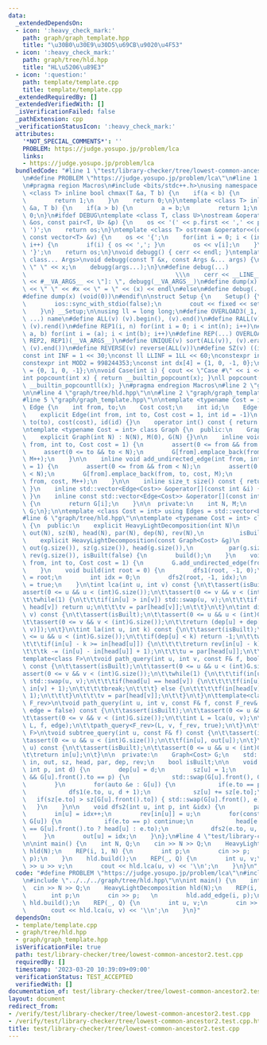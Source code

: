 ```yaml
---
data:
  _extendedDependsOn:
  - icon: ':heavy_check_mark:'
    path: graph/graph_template.hpp
    title: "\u30B0\u30E9\u30D5\u69CB\u9020\u4F53"
  - icon: ':heavy_check_mark:'
    path: graph/tree/hld.hpp
    title: "HL\u5206\u89E3"
  - icon: ':question:'
    path: template/template.cpp
    title: template/template.cpp
  _extendedRequiredBy: []
  _extendedVerifiedWith: []
  _isVerificationFailed: false
  _pathExtension: cpp
  _verificationStatusIcon: ':heavy_check_mark:'
  attributes:
    '*NOT_SPECIAL_COMMENTS*': ''
    PROBLEM: https://judge.yosupo.jp/problem/lca
    links:
    - https://judge.yosupo.jp/problem/lca
  bundledCode: "#line 1 \"test/library-checker/tree/lowest-common-ancestor2.test.cpp\"\
    \n#define PROBLEM \"https://judge.yosupo.jp/problem/lca\"\n#line 1 \"template/template.cpp\"\
    \n#pragma region Macros\n#include <bits/stdc++.h>\nusing namespace std;\ntemplate\
    \ <class T> inline bool chmax(T &a, T b) {\n    if(a < b) {\n        a = b;\n\
    \        return 1;\n    }\n    return 0;\n}\ntemplate <class T> inline bool chmin(T\
    \ &a, T b) {\n    if(a > b) {\n        a = b;\n        return 1;\n    }\n    return\
    \ 0;\n}\n#ifdef DEBUG\ntemplate <class T, class U>\nostream &operator<<(ostream\
    \ &os, const pair<T, U> &p) {\n    os << '(' << p.first << ',' << p.second <<\
    \ ')';\n    return os;\n}\ntemplate <class T> ostream &operator<<(ostream &os,\
    \ const vector<T> &v) {\n    os << '{';\n    for(int i = 0; i < (int)v.size();\
    \ i++) {\n        if(i) { os << ','; }\n        os << v[i];\n    }\n    os <<\
    \ '}';\n    return os;\n}\nvoid debugg() { cerr << endl; }\ntemplate <class T,\
    \ class... Args>\nvoid debugg(const T &x, const Args &... args) {\n    cerr <<\
    \ \" \" << x;\n    debugg(args...);\n}\n#define debug(...)                   \
    \                                          \\\n    cerr << __LINE__ << \" [\"\
    \ << #__VA_ARGS__ << \"]: \", debugg(__VA_ARGS__)\n#define dump(x) cerr << __LINE__\
    \ << \" \" << #x << \" = \" << (x) << endl\n#else\n#define debug(...) (void(0))\n\
    #define dump(x) (void(0))\n#endif\n\nstruct Setup {\n    Setup() {\n        cin.tie(0);\n\
    \        ios::sync_with_stdio(false);\n        cout << fixed << setprecision(15);\n\
    \    }\n} __Setup;\n\nusing ll = long long;\n#define OVERLOAD3(_1, _2, _3, name,\
    \ ...) name\n#define ALL(v) (v).begin(), (v).end()\n#define RALL(v) (v).rbegin(),\
    \ (v).rend()\n#define REP1(i, n) for(int i = 0; i < int(n); i++)\n#define REP2(i,\
    \ a, b) for(int i = (a); i < int(b); i++)\n#define REP(...) OVERLOAD3(__VA_ARGS__,\
    \ REP2, REP1)(__VA_ARGS__)\n#define UNIQUE(v) sort(ALL(v)), (v).erase(unique(ALL(v)),\
    \ (v).end())\n#define REVERSE(v) reverse(ALL(v))\n#define SZ(v) ((int)(v).size())\n\
    const int INF = 1 << 30;\nconst ll LLINF = 1LL << 60;\nconstexpr int MOD = 1000000007;\n\
    constexpr int MOD2 = 998244353;\nconst int dx[4] = {1, 0, -1, 0};\nconst int dy[4]\
    \ = {0, 1, 0, -1};\n\nvoid Case(int i) { cout << \"Case #\" << i << \": \"; }\n\
    int popcount(int x) { return __builtin_popcount(x); }\nll popcount(ll x) { return\
    \ __builtin_popcountll(x); }\n#pragma endregion Macros\n#line 2 \"graph/tree/hld.hpp\"\
    \n\n#line 4 \"graph/tree/hld.hpp\"\n\n#line 2 \"graph/graph_template.hpp\"\n\n\
    #line 5 \"graph/graph_template.hpp\"\n\ntemplate <typename Cost = int> struct\
    \ Edge {\n    int from, to;\n    Cost cost;\n    int id;\n    Edge() = default;\n\
    \    explicit Edge(int from, int to, Cost cost = 1, int id = -1)\n        : from(from),\
    \ to(to), cost(cost), id(id) {}\n    operator int() const { return to; }\n};\n\
    \ntemplate <typename Cost = int> class Graph {\n  public:\n    Graph() = default;\n\
    \    explicit Graph(int N) : N(N), M(0), G(N) {}\n\n    inline void add_directed_edge(int\
    \ from, int to, Cost cost = 1) {\n        assert(0 <= from && from < N);\n   \
    \     assert(0 <= to && to < N);\n        G[from].emplace_back(from, to, cost,\
    \ M++);\n    }\n\n    inline void add_undirected_edge(int from, int to, Cost cost\
    \ = 1) {\n        assert(0 <= from && from < N);\n        assert(0 <= to && to\
    \ < N);\n        G[from].emplace_back(from, to, cost, M);\n        G[to].emplace_back(to,\
    \ from, cost, M++);\n    }\n\n    inline size_t size() const { return G.size();\
    \ }\n    inline std::vector<Edge<Cost>> &operator[](const int &i) { return G[i];\
    \ }\n    inline const std::vector<Edge<Cost>> &operator[](const int &i) const\
    \ {\n        return G[i];\n    }\n\n  private:\n    int N, M;\n    std::vector<std::vector<Edge<Cost>>>\
    \ G;\n};\n\ntemplate <class Cost = int> using Edges = std::vector<Edge<Cost>>;\n\
    #line 6 \"graph/tree/hld.hpp\"\n\ntemplate <typename Cost = int> class HeavyLightDecomposition\
    \ {\n  public:\n    explicit HeavyLightDecomposition(int N)\n        : G(N), in(N),\
    \ out(N), sz(N), head(N), par(N), dep(N), rev(N),\n          isBuilt(false) {}\n\
    \    explicit HeavyLightDecomposition(const Graph<Cost> &g)\n        : G(g), in(g.size()),\
    \ out(g.size()), sz(g.size()), head(g.size()),\n          par(g.size()), dep(g.size()),\
    \ rev(g.size()), isBuilt(false) {\n        build();\n    }\n    void add_edge(int\
    \ from, int to, Cost cost = 1) {\n        G.add_undirected_edge(from, to, cost);\n\
    \    }\n    void build(int root = 0) {\n        dfs1(root, -1, 0);\n        head[root]\
    \ = root;\n        int idx = 0;\n        dfs2(root, -1, idx);\n        isBuilt\
    \ = true;\n    }\n\tint lca(int u, int v) const {\n\t\tassert(isBuilt);\n\t\t\
    assert(0 <= u && u < (int)G.size());\n\t\tassert(0 <= v && v < (int)G.size());\n\
    \t\twhile(1) {\n\t\t\tif(in[u] > in[v]) std::swap(u, v);\n\t\t\tif(head[u] ==\
    \ head[v]) return u;\n\t\t\tv = par[head[v]];\n\t\t}\n\t}\n\tint dist(int u, int\
    \ v) const {\n\t\tassert(isBuilt);\n\t\tassert(0 <= u && u < (int)G.size());\n\
    \t\tassert(0 <= v && v < (int)G.size());\n\t\treturn (dep[u] + dep[v] - 2 * dep[lca(u,\
    \ v)]);\n\t}\n\tint la(int u, int k) const {\n\t\tassert(isBuilt);\n\t\tassert(0\
    \ <= u && u < (int)G.size());\n\t\tif(dep[u] < k) return -1;\n\t\twhile(1) {\n\
    \t\t\tif(in[u] - k >= in[head[u]]) {\n\t\t\t\treturn rev[in[u] - k];\n\t\t\t}\n\
    \t\t\tk -= (in[u] - in[head[u]] + 1);\n\t\t\tu = par[head[u]];\n\t\t}\n\t}\n\t\
    template<class F>\n\tvoid path_query(int u, int v, const F& f, bool edge = false)\
    \ const {\n\t\tassert(isBuilt);\n\t\tassert(0 <= u && u < (int)G.size());\n\t\t\
    assert(0 <= v && v < (int)G.size());\n\t\twhile(1) {\n\t\t\tif(in[u] > in[v])\
    \ std::swap(u, v);\n\t\t\tif(head[u] == head[v]) {\n\t\t\t\tf(in[u] + (int)(edge),\
    \ in[v] + 1);\n\t\t\t\tbreak;\n\t\t\t} else {\n\t\t\t\tf(in[head[v]], in[v] +\
    \ 1);\n\t\t\t}\n\t\t\tv = par[head[v]];\n\t\t}\n\t}\n\ttemplate<class F, class\
    \ F_rev>\n\tvoid path_query(int u, int v, const F& f, const F_rev& f_rev, bool\
    \ edge = false) const {\n\t\tassert(isBuilt);\n\t\tassert(0 <= u && u < (int)G.size());\n\
    \t\tassert(0 <= v && v < (int)G.size());\n\t\tint L = lca(u, v);\n\t\tpath_query<F>(u,\
    \ L, f, edge);\n\t\tpath_query<F_rev>(L, v, f_rev, true);\n\t}\n\ttemplate<class\
    \ F>\n\tvoid subtree_query(int u, const F& f) const {\n\t\tassert(isBuilt);\n\t\
    \tassert(0 <= u && u < (int)G.size());\n\t\tf(in[u], out[u]);\n\t}\n\tint operator[](int\
    \ u) const {\n\t\tassert(isBuilt);\n\t\tassert(0 <= u && u < (int)G.size());\n\
    \t\treturn in[u];\n\t}\n\n  private:\n    Graph<Cost> G;\n    std::vector<int>\
    \ in, out, sz, head, par, dep, rev;\n    bool isBuilt;\n\n    void dfs1(int u,\
    \ int p, int d) {\n        dep[u] = d;\n        sz[u] = 1;\n        if(!G[u].empty()\
    \ && G[u].front().to == p) {\n            std::swap(G[u].front(), G[u].back());\n\
    \        }\n        for(auto &e : G[u]) {\n            if(e.to == p) continue;\n\
    \            dfs1(e.to, u, d + 1);\n            sz[u] += sz[e.to];\n         \
    \   if(sz[e.to] > sz[G[u].front().to]) { std::swap(G[u].front(), e); }\n     \
    \   }\n    }\n\n    void dfs2(int u, int p, int &idx) {\n        par[u] = p;\n\
    \        in[u] = idx++;\n        rev[in[u]] = u;\n        for(const auto &e :\
    \ G[u]) {\n            if(e.to == p) continue;\n            head[e.to] = (e.to\
    \ == G[u].front().to ? head[u] : e.to);\n            dfs2(e.to, u, idx);\n   \
    \     }\n        out[u] = idx;\n    }\n};\n#line 4 \"test/library-checker/tree/lowest-common-ancestor2.test.cpp\"\
    \n\nint main() {\n    int N, Q;\n    cin >> N >> Q;\n    HeavyLightDecomposition\
    \ hld(N);\n    REP(i, 1, N) {\n        int p;\n        cin >> p;   \n        hld.add_edge(i,\
    \ p);\n    }\n    hld.build();\n    REP(_, Q) {\n        int u, v;\n        cin\
    \ >> u >> v;\n        cout << hld.lca(u, v) << '\\n';\n    }\n}\n"
  code: "#define PROBLEM \"https://judge.yosupo.jp/problem/lca\"\n#include \"../../../template/template.cpp\"\
    \n#include \"../../../graph/tree/hld.hpp\"\n\nint main() {\n    int N, Q;\n  \
    \  cin >> N >> Q;\n    HeavyLightDecomposition hld(N);\n    REP(i, 1, N) {\n \
    \       int p;\n        cin >> p;   \n        hld.add_edge(i, p);\n    }\n   \
    \ hld.build();\n    REP(_, Q) {\n        int u, v;\n        cin >> u >> v;\n \
    \       cout << hld.lca(u, v) << '\\n';\n    }\n}"
  dependsOn:
  - template/template.cpp
  - graph/tree/hld.hpp
  - graph/graph_template.hpp
  isVerificationFile: true
  path: test/library-checker/tree/lowest-common-ancestor2.test.cpp
  requiredBy: []
  timestamp: '2023-03-20 10:39:09+09:00'
  verificationStatus: TEST_ACCEPTED
  verifiedWith: []
documentation_of: test/library-checker/tree/lowest-common-ancestor2.test.cpp
layout: document
redirect_from:
- /verify/test/library-checker/tree/lowest-common-ancestor2.test.cpp
- /verify/test/library-checker/tree/lowest-common-ancestor2.test.cpp.html
title: test/library-checker/tree/lowest-common-ancestor2.test.cpp
---
```

